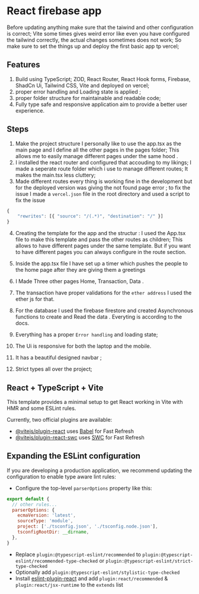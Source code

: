# React firebase app

Before updating anything make sure that the taiwind and other configuration is correct;
Vite some times gives weird error like even you have configured the tailwind correctly, the actual changes sometimes does not work; So make sure to set the things up and deploy the first basic app tp vercel;

## Features

1. Build using TypeScript; ZOD, React Router, React Hook forms, Firebase, ShadCn Ui, Tailwind CSS, Vite and deployed on vercel;
2. proper error handling and Loading state is applied ;
3. proper folder structure for maintainable and readable code;
4. Fully type safe  and responsive application aim to provide a better user experience.

## Steps

1. Make the project structure I personally like to use the app.tsx as the main page and I define all the other pages in the pages folder; This allows me to easily manage different pages under the same hood .
2. I installed the react router and configured that accouding to my likings; I made a seperate route folder which i use to manage different routes; It makes the main.tsx less cluttery;
3. Made different routes every thing is working fine in the development but for the deployed version was giving the not found page error ; to fix the issue I made a ```vercel.json``` file in the root directory and used a script to fix the issue

``` js
{
    "rewrites": [{ "source": "/(.*)", "destination": "/" }]
}
```

4. Creating the template for the app and the structur : I used the App.tsx file to make this template and pass the other routes as children; This allows to have different pages under the same template. But if you want to have different pages you can always configure in the route section.

5. Inside the app.tsx file I have set up a timer which pushes the people to the home page after they are giving them a greetings
6. I Made Three other pages Home, Transaction, Data .
7. The transaction have proper validations for the ```ether address``` I used the ether js for that.
8. For the database I used the firebase firestore and created Asynchronous functions to create and Read the data . Everyting is according to the docs.
7. Everything has a proper ```Error handling``` and loading state;
8. The Ui is responsive for both the laptop and the mobile.
9. It has a beautiful designed navbar ;
10. Strict types all over the project;

## React + TypeScript + Vite

This template provides a minimal setup to get React working in Vite with HMR and some ESLint rules.

Currently, two official plugins are available:

- [@vitejs/plugin-react](https://github.com/vitejs/vite-plugin-react/blob/main/packages/plugin-react/README.md) uses [Babel](https://babeljs.io/) for Fast Refresh
- [@vitejs/plugin-react-swc](https://github.com/vitejs/vite-plugin-react-swc) uses [SWC](https://swc.rs/) for Fast Refresh

## Expanding the ESLint configuration

If you are developing a production application, we recommend updating the configuration to enable type aware lint rules:

- Configure the top-level `parserOptions` property like this:

```js
export default {
  // other rules...
  parserOptions: {
    ecmaVersion: 'latest',
    sourceType: 'module',
    project: ['./tsconfig.json', './tsconfig.node.json'],
    tsconfigRootDir: __dirname,
  },
}
```

- Replace `plugin:@typescript-eslint/recommended` to `plugin:@typescript-eslint/recommended-type-checked` or `plugin:@typescript-eslint/strict-type-checked`
- Optionally add `plugin:@typescript-eslint/stylistic-type-checked`
- Install [eslint-plugin-react](https://github.com/jsx-eslint/eslint-plugin-react) and add `plugin:react/recommended` & `plugin:react/jsx-runtime` to the `extends` list
